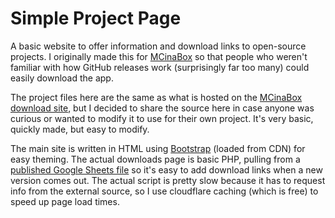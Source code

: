 # Simple Project Page
A basic website to offer information and download links to open-source projects. I originally made this for [MCinaBox](https://github.com/AOF-Dev/MCinaBox) so that people who weren't familiar with how GitHub releases work (surprisingly far too many) could easily download the app.

The project files here are the same as what is hosted on the [MCinaBox download site](https://mcinabox.fredward.xyz/), but I decided to share the source here in case anyone was curious or wanted to modify it to use for their own project. It's very basic, quickly made, but easy to modify.

The main site is written in HTML using [Bootstrap](https://getbootstrap.com/) (loaded from CDN) for easy theming. The actual downloads page is basic PHP, pulling from a [published Google Sheets file](https://docs.google.com/spreadsheets/d/e/2PACX-1vS0ka65eWKugM_Ev_AQA1Whcg4_cAXiMmOcC5RWbVTROXhyC1eVMVas83OKObzbgbzjgQ9_NaiCrhnh/pubhtml) so it's easy to add download links when a new version comes out. The actual script is pretty slow because it has to request info from the external source, so I use cloudflare caching (which is free) to speed up page load times.
